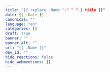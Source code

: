 ```yaml
---
title: "{{ replace .Name "-" " " | title }}"
date: {{ .Date }}
canonical: ""
language: "en"
categories: []
draft: true
banner: ""
banner_alt: ""
url: "{{ .Name }}"
dev_id: ""
hide_reactions: false
hide_webmentions: []
---
```


<!--more-->
